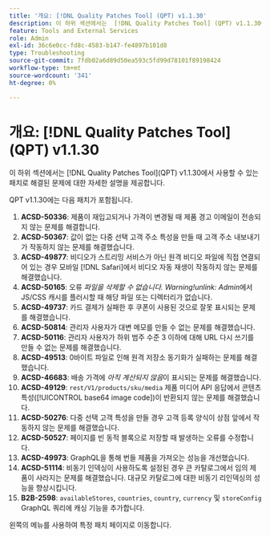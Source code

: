 ```yaml
---
title: '개요: [!DNL Quality Patches Tool] (QPT) v1.1.30'
description: 이 하위 섹션에서는  [!DNL Quality Patches Tool] (QPT) v1.1.30에서 사용할 수 있는 패치로 해결된 문제에 대한 자세한 설명을 제공합니다.
feature: Tools and External Services
role: Admin
exl-id: 36c6e0cc-fd8c-4583-b147-fe4897b101d8
type: Troubleshooting
source-git-commit: 7fdb02a6d89d50ea593c5fd99d78101f89198424
workflow-type: tm+mt
source-wordcount: '341'
ht-degree: 0%

---
```


# 개요: [!DNL Quality Patches Tool]&#x200B;(QPT) v1.1.30

이 하위 섹션에서는 [!DNL Quality Patches Tool]&#x200B;(QPT) v1.1.30에서 사용할 수 있는 패치로 해결된 문제에 대한 자세한 설명을 제공합니다.

QPT v1.1.30에는 다음 패치가 포함됩니다.

1. **ACSD-50336**: 제품이 재입고되거나 가격이 변경될 때 제품 경고 이메일이 전송되지 않는 문제를 해결합니다.
1. **ACSD-50367**: 값이 없는 다중 선택 고객 주소 특성을 만들 때 고객 주소 내보내기가 작동하지 않는 문제를 해결했습니다.
1. **ACSD-49877**: 비디오가 스트리밍 서비스가 아닌 원격 비디오 파일에 직접 연결되어 있는 경우 모바일 [!DNL Safari]에서 비디오 자동 재생이 작동하지 않는 문제를 해결했습니다.
1. **ACSD-50165**: 오류 *파일을 삭제할 수 없습니다. Warning!unlink: Admin*&#x200B;에서 JS/CSS 캐시를 플러시할 때 해당 파일 또는 디렉터리가 없습니다.
1. **ACSD-49737**: 카드 결제가 실패한 후 쿠폰이 사용된 것으로 잘못 표시되는 문제를 해결했습니다.
1. **ACSD-50814**: 관리자 사용자가 대변 메모를 만들 수 없는 문제를 해결했습니다.
1. **ACSD-50116**: 관리자 사용자가 하위 범주 수준 3 이하에 대해 URL 다시 쓰기를 만들 수 없는 문제를 해결했습니다.
1. **ACSD-49513**: 0바이트 파일로 인해 원격 저장소 동기화가 실패하는 문제를 해결했습니다.
1. **ACSD-46683**: 배송 가격에 *아직 계산되지 않음*&#x200B;이 표시되는 문제를 해결했습니다.
1. **ACSD-49129**: `rest/V1/products/sku/media` 제품 미디어 API 응답에서 콘텐츠 특성([!UICONTROL base64 image code])이 반환되지 않는 문제를 해결했습니다.
1. **ACSD-50276**: 다중 선택 고객 특성을 만들 경우 고객 등록 양식이 상점 앞에서 작동하지 않는 문제를 해결했습니다.
1. **ACSD-50527**: 페이지를 빈 동적 블록으로 저장할 때 발생하는 오류를 수정합니다.
1. **ACSD-49973**: GraphQL을 통해 번들 제품을 가져오는 성능을 개선했습니다.
1. **ACSD-51114**: 비동기 인덱싱이 사용하도록 설정된 경우 큰 카탈로그에서 임의 제품이 사라지는 문제를 해결했습니다. 대규모 카탈로그에 대한 비동기 리인덱싱의 성능을 향상시킵니다.
1. **B2B-2598**: `availableStores`, `countries`, `country`, `currency` 및 `storeConfig` GraphQL 쿼리에 캐싱 기능을 추가합니다.

왼쪽의 메뉴를 사용하여 특정 패치 페이지로 이동합니다.
